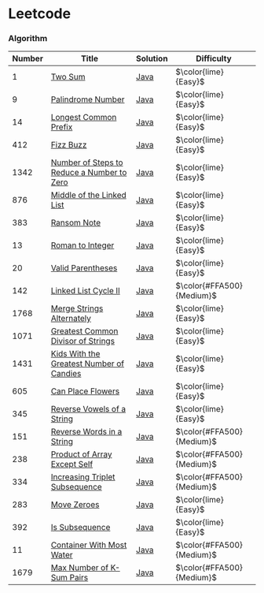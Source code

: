 # Leetcode
### Algorithm
| Number | Title | Solution                                                                                                    | Difficulty             |
|--------| ----- |-------------------------------------------------------------------------------------------------------------|------------------------|
| 1      |[Two Sum](https://leetcode.com/problems/two-sum/) | [Java](leetcode/blob/main/algorithms/q1_two_sum/TwoSum.java)                                                                 | $\color{lime}{Easy}$   |
| 9      |[Palindrome Number](https://leetcode.com/problems/palindrome-number/) | [Java](leetcode/blob/main/algorithms/q9_palindrome_number/PalindromeNumber.java)                                             | $\color{lime}{Easy}$   |
| 14     |[Longest Common Prefix](https://leetcode.com/problems/longest-common-prefix/description/) | [Java](leetcode/blob/main/algorithms/q14_longest_common_prefix/LongestCommonPrefix.java)                                     | $\color{lime}{Easy}$   |
| 412    |[Fizz Buzz](https://leetcode.com/problems/fizz-buzz/) | [Java](leetcode/blob/main/algorithms/q412_fizz_buzz/FizzBuzz.java)                                                            | $\color{lime}{Easy}$   |
| 1342   |[Number of Steps to Reduce a Number to Zero](https://leetcode.com/problems/number-of-steps-to-reduce-a-number-to-zero/description/) | [Java](leetcode/blob/main/algorithms/q1342_number_of_steps_to_reduce_a_number_to_zero/NumberOfStepsToReduceANumberToZero.java) | $\color{lime}{Easy}$   |
| 876    |[Middle of the Linked List](https://leetcode.com/problems/middle-of-the-linked-list/description/) | [Java](leetcode/blob/main/algorithms/q876_middle_of_the_linked_list/MiddleOfTheLinkedList.java)                               | $\color{lime}{Easy}$   |
| 383    |[Ransom Note](https://leetcode.com/problems/ransom-note/) | [Java](leetcode/blob/main/algorithms/q383_ransom_note/RansomNote.java)                                                        | $\color{lime}{Easy}$   |
| 13     |[Roman to Integer](https://leetcode.com/problems/roman-to-integer/) | [Java](leetcode/blob/main/algorithms/q13_roman_to_integer/RomanToInteger.java)                                                | $\color{lime}{Easy}$   |
| 20     |[Valid Parentheses](https://leetcode.com/problems/valid-parentheses/) | [Java](leetcode/blob/main/algorithms/q20_valid_parentheses/ValidParentheses.java)                                             | $\color{lime}{Easy}$   |
| 142    |[Linked List Cycle II](https://leetcode.com/problems/linked-list-cycle-ii/) | [Java](leetcode/blob/main/algorithms/q142_linked_list_cycle_2/LinkedListCycleII.java)                       | $\color{#FFA500}{Medium}$ |
| 1768   |[Merge Strings Alternately](https://leetcode.com/problems/merge-strings-alternately/) | [Java](leetcode/blob/main/algorithms/q1768_merge_strings_alternately/MergeStringsAlternately.java)                       | $\color{lime}{Easy}$ |
| 1071   |[Greatest Common Divisor of Strings](https://leetcode.com/problems/greatest-common-divisor-of-strings/) | [Java](leetcode/blob/main/algorithms/q1071_greatest_common_divisor_of_strings/GreatestCommonDivisorOfStrings.java)                       | $\color{lime}{Easy}$ |
| 1431   |[Kids With the Greatest Number of Candies](https://leetcode.com/problems/kids-with-the-greatest-number-of-candies/) | [Java](leetcode/blob/main/algorithms/q1431_kids_with_the_greatest_number_of_candies/KidsWithTheGreatestNumberOfCandies.java)                       | $\color{lime}{Easy}$ |
| 605    |[Can Place Flowers](https://leetcode.com/problems/can-place-flowers/) | [Java](leetcode/blob/main/algorithms/q605_can_place_flowers/CanPlaceFlowers.java)                       | $\color{lime}{Easy}$ |
| 345    |[Reverse Vowels of a String](https://leetcode.com/problems/reverse-vowels-of-a-string/) | [Java](leetcode/blob/main/algorithms/q345_reverse_vowels_of_a_string/ReverseVowelsOfaString.java)                       | $\color{lime}{Easy}$ |
| 151    |[Reverse Words in a String](https://leetcode.com/problems/reverse-words-in-a-string/) | [Java](leetcode/blob/main/algorithms/q151_reverse_words_in_a_string/ReverseWordsInAString.java)                       | $\color{#FFA500}{Medium}$ |
| 238    |[Product of Array Except Self](https://leetcode.com/problems/product-of-array-except-self/) | [Java](leetcode/blob/main/algorithms/q151_reverse_words_in_a_string/ReverseWordsInAString.java)                       | $\color{#FFA500}{Medium}$ |
| 334    |[Increasing Triplet Subsequence](https://leetcode.com/problems/increasing-triplet-subsequence/) | [Java](leetcode/blob/main/algorithms/q334_increasing_triplet_subsequence/IncreasingTripletSubsequence.java)                       | $\color{#FFA500}{Medium}$ |
| 283    |[Move Zeroes](https://leetcode.com/problems/move-zeroes/) | [Java](leetcode/blob/main/algorithms/q283_move_zeroes/MoveZeroes.java)                       | $\color{lime}{Easy}$ |
| 392    |[Is Subsequence](https://leetcode.com/problems/is-subsequence/) | [Java](leetcode/blob/main/algorithms/q392_is_subsequence/IsSubsequence.java)                       | $\color{lime}{Easy}$ |
| 11     |[Container With Most Water](https://leetcode.com/problems/container-with-most-water/) | [Java](leetcode/blob/main/algorithms/q11_container_with_most_water/ContainerWithMostWater.java)                       | $\color{#FFA500}{Medium}$ |
| 1679   |[Max Number of K-Sum Pairs](https://leetcode.com/problems/max-number-of-k-sum-pairs/) | [Java](leetcode/blob/main/algorithms/q1679/_max_number_of_k_sum_pairs/MaxNumberOfKSumPairs.java)                       | $\color{#FFA500}{Medium}$ |
